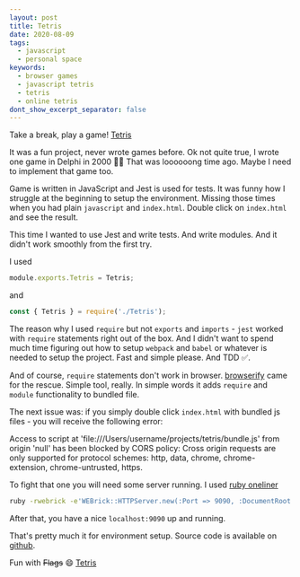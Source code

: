 ```yaml
---
layout: post
title: Tetris
date: 2020-08-09
tags:
  - javascript
  - personal space
keywords:
  - browser games
  - javascript tetris
  - tetris
  - online tetris
dont_show_excerpt_separator: false
---
```


Take a break, play a game! [Tetris](https://lanadz.com/tetris/)

It was a fun project, never wrote games before. Ok not quite true, I wrote one game in Delphi in 2000 🤦‍♀️ That was loooooong time ago. Maybe I need to implement that game too.

Game is written in JavaScript and Jest is used for tests.
It was funny how I struggle at the beginning to setup the environment. Missing those times when you had plain `javascript` and `index.html`. Double click on `index.html` and see the result.
<!--more-->
This time I wanted to use Jest and write tests. And write modules. And it didn't work smoothly from the first try.

  I used
  ```javascript
  module.exports.Tetris = Tetris;
  ```
  and
  ```javascript
  const { Tetris } = require('./Tetris');
  ```

The reason why I used `require` but not `exports` and `imports` - `jest` worked with `require` statements right out of the box. And I didn't want to spend much time figuring out how to setup `webpack` and `babel` or whatever is needed to setup the project. Fast and simple please. And TDD ✅.

And of course, `require` statements don't work in browser. [browserify](http://browserify.org/) came for the rescue. Simple tool, really. In simple words it adds `require` and `module` functionality to bundled file.

The next issue was: if you simply double click `index.html` with bundled js files - you will receive the following error:

<div class="errorDiv">
<div class="content">
Access to script at 'file:///Users/username/projects/tetris/bundle.js' from origin 'null' has been blocked by CORS policy: Cross origin requests are only supported for protocol schemes: http, data, chrome, chrome-extension, chrome-untrusted, https.
</div>
</div>

To fight that one you will need some server running. I used [ruby oneliner](/tags/ruby-server-oneliner/)
```bash
ruby -rwebrick -e'WEBrick::HTTPServer.new(:Port => 9090, :DocumentRoot => Dir.pwd).start'
```
After that, you have a nice `localhost:9090` up and running.

That's pretty much it for environment setup. Source code is available on [github](https://github.com/lanadz/tetris).

Fun with <del>Flags</del> 😄 [Tetris](https://lanadz.com/tetris/)
